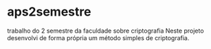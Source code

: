 # aps2semestre
trabalho do 2 semestre da faculdade sobre criptografia 
Neste projeto desenvolvi de forma própria um método simples de criptografia.
